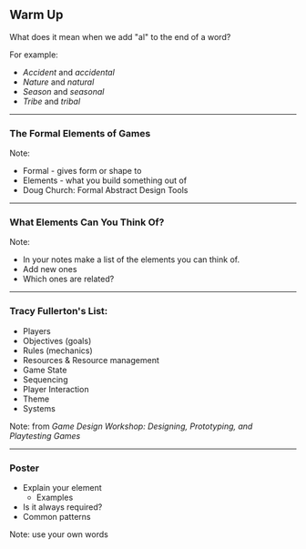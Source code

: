 ## Warm Up

What does it mean when we add "al" to the end of a word?

For example: 

* *Accident* and *accidental*
* *Nature* and *natural*
* *Season* and *seasonal*
* *Tribe* and *tribal*
---

### The Formal Elements of Games

Note:

* Formal - gives form or shape to
* Elements - what you build something out of
* Doug Church: Formal Abstract Design Tools

---

### What Elements Can You Think Of?

Note:

* In your notes make a list of the elements you can think of.
* Add new ones
* Which ones are related?

---

### Tracy Fullerton's List:

* Players
* Objectives (goals)
* Rules (mechanics)
* Resources & Resource management
* Game State
* Sequencing
* Player Interaction
* Theme
* Systems

Note: from *Game Design Workshop: Designing, Prototyping, and Playtesting Games*

---

### Poster

* Explain your element
  - Examples
* Is it always required?
* Common patterns

Note: use your own words
